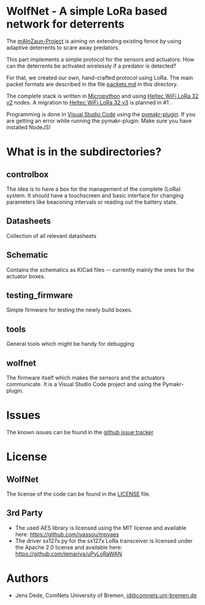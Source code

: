 WolfNet - A simple LoRa based network for deterrents
====================================================

The [mAInZaun-Project](https://intelligenter-herdenschutz.de/) is aiming on
extending existing fence by using adaptive deterrents to scare away predators.

This part implements a simple protocol for the sensors and actuators: How can
the deterrents be activated wirelessly if a predator is detected?

For that, we created our own, hand-crafted protocol using LoRa. The main packet formats are described in the file [packets.md](packets.md) in this directory.

The complete stack is written in [Micropython](https://micropython.org) and using [Heltec WiFi LoRa 32 v2](https://heltec.org/project/wifi-lora-32/) nodes. A migration to [Heltec WiFi LoRa 32 v3](https://heltec.org/project/wifi-lora-32-v3/) is planned in #1 .

Programming is done in [Visual Studio Code](https://code.visualstudio.com/) using the [pymakr-plugin](https://github.com/pycom/pymakr-vsc). If you are getting an error while running the pymakr-plugin: Make sure you have installed NodeJS!


What is in the subdirectories?
==============================

controlbox
----------

The idea is to have a box for the management of the complete (LoRa) system. It
should have a touchscreen and basic interface for changing parameters like
beaconing intervals or reading out the battery state.

Datasheets
----------

Collection of all relevant datasheets

Schematic
---------

Contains the schematics as KICad files -- currently mainly the ones for the
actuator boxes.

testing\_firmware
----------------

Simple firmware for testing the newly build boxes.

tools
-----

General tools which might be handy for debugging

wolfnet
-------

The firmware itself which makes the sensors and the actuators communicate. It
is a Visual Studio Code project and using the Pymakr-plugin.

Issues
======

The known issues can be found in the [github issue tracker](https://github.com/ComNets-Bremen/WolfNet/issues)

License
=======

WolfNet
-------

The license of the code can be found in the [LICENSE](LICENSE) file.

3rd Party
---------

- The used AES library is licensed using the MIT license and available here: https://github.com/iyassou/mpyaes
- The driver sx127x.py for the sx127x LoRa transceiver is licensed under the Apache 2.0 license and available here: https://github.com/lemariva/uPyLoRaWAN

Authors
=======

- Jens Dede, ComNets University of Bremen, jd@comnets.uni-bremen.de
